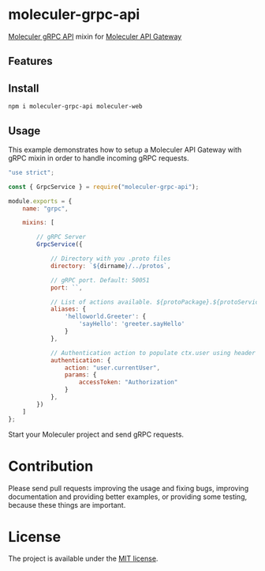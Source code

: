 # moleculer-grpc-api

[Moleculer gRPC API](https://grpc.io/) mixin for [Moleculer API Gateway](https://github.com/moleculerjs/moleculer-web)

## Features

## Install
```
npm i moleculer-grpc-api moleculer-web
```

## Usage
This example demonstrates how to setup a Moleculer API Gateway with gRPC mixin in order to handle incoming gRPC requests.

```js
"use strict";

const { GrpcService } = require("moleculer-grpc-api");

module.exports = {
    name: "grpc",

    mixins: [

        // gRPC Server
        GrpcService({

            // Directory with you .proto files
            directory: `${dirname}/../protos`,

            // gRPC port. Default: 50051
            port: ``,

            // List of actions available. ${protoPackage}.${protoService}/${serviceName}: ${moleculerService}.${moculerAction}
            aliases: {
                'helloworld.Greeter': {
                    'sayHello': 'greeter.sayHello'
                }
            },

            // Authentication action to populate ctx.user using header
            authentication: {
                action: "user.currentUser",
                params: {
                    accessToken: "Authorization"
                }
            },
        })
    ]
};

```

Start your Moleculer project and send gRPC requests.

# Contribution
Please send pull requests improving the usage and fixing bugs, improving documentation and providing better examples, or providing some testing, because these things are important.

# License
The project is available under the [MIT license](https://tldrlegal.com/license/mit-license).
